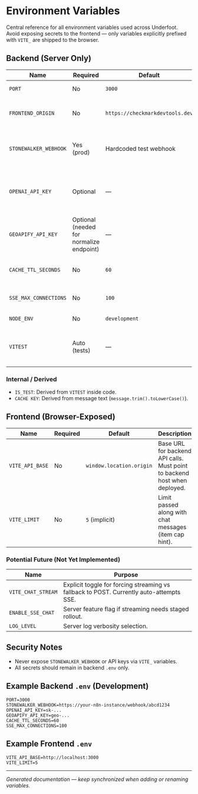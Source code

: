 # Environment Variables

Central reference for all environment variables used across Underfoot. Avoid exposing secrets to the frontend — only variables explicitly prefixed with `VITE_` are shipped to the browser.

## Backend (Server Only)

| Name | Required | Default | Description |
| - | - | - | - |
| `PORT` | No | `3000` | HTTP port the Express server listens on. |
| `FRONTEND_ORIGIN` | No | `https://checkmarkdevtools.dev` | Allowed CORS origin for security. Set to frontend domain in production. |
| `STONEWALKER_WEBHOOK` | Yes (prod) | Hardcoded test webhook | Upstream n8n (Stonewalker) orchestrator endpoint. Backend proxies all chat requests here. |
| `OPENAI_API_KEY` | Optional | — | Enables upstream / model logic. No synthetic fallback is generated if absent; upstream errors surface. |
| `GEOAPIFY_API_KEY` | Optional (needed for normalize endpoint) | — | Required for `/underfoot/normalize-location`. If not set that endpoint returns 503. |
| `CACHE_TTL_SECONDS` | No | `60` | In-memory cache TTL for chat + normalization responses. |
| `SSE_MAX_CONNECTIONS` | No | `100` | Soft cap on concurrent SSE chat streams. |
| `NODE_ENV` | No | `development` | Standard environment indicator. |
| `VITEST` | Auto (tests) | — | When truthy, adjusts behavior (e.g. skip caching first normalization occurrence). |

### Internal / Derived

- `IS_TEST`: Derived from `VITEST` inside code.
- `CACHE KEY`: Derived from message text (`message.trim().toLowerCase()`).

## Frontend (Browser-Exposed)

| Name | Required | Default | Description |
| - | - | - | - |
| `VITE_API_BASE` | No | `window.location.origin` | Base URL for backend API calls. Must point to backend host when deployed. |
| `VITE_LIMIT` | No | `5` (implicit) | Limit passed along with chat messages (item cap hint). |

### Potential Future (Not Yet Implemented)

| Name | Purpose |
| - | - |
| `VITE_CHAT_STREAM` | Explicit toggle for forcing streaming vs fallback to POST. Currently auto-attempts SSE. |
| `ENABLE_SSE_CHAT` | Server feature flag if streaming needs staged rollout. |
| `LOG_LEVEL` | Server log verbosity selection. |

## Security Notes

- Never expose `STONEWALKER_WEBHOOK` or API keys via `VITE_` variables.
- All secrets should remain in backend `.env` only.

## Example Backend `.env` (Development)

```env
PORT=3000
STONEWALKER_WEBHOOK=https://your-n8n-instance/webhook/abcd1234
OPENAI_API_KEY=sk-...
GEOAPIFY_API_KEY=geo-...
CACHE_TTL_SECONDS=60
SSE_MAX_CONNECTIONS=100
```

## Example Frontend `.env`

```env
VITE_API_BASE=http://localhost:3000
VITE_LIMIT=5
```

---

_Generated documentation — keep synchronized when adding or renaming variables._
